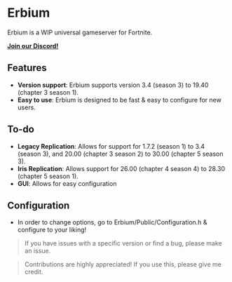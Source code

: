 # Erbium

Erbium is a WIP universal gameserver for Fortnite.

[**Join our Discord!**](https://discord.gg/WxNEGBxfKq)

## Features
- **Version support**: Erbium supports version 3.4 (season 3) to 19.40 (chapter 3 season 1).
- **Easy to use**: Erbium is designed to be fast & easy to configure for new users.

## To-do
- **Legacy Replication**: Allows for support for 1.7.2 (season 1) to 3.4 (season 3), and 20.00 (chapter 3 season 2) to 30.00 (chapter 5 season 3).
- **Iris Replication**: Allows support for 26.00 (chapter 4 season 4) to 28.30 (chapter 5 season 1).
- **GUI**: Allows for easy configuration

## Configuration
- In order to change options, go to Erbium/Public/Configuration.h & configure to your liking!

> If you have issues with a specific version or find a bug, please make an issue.

> Contributions are highly appreciated!
> If you use this, please give me credit.
